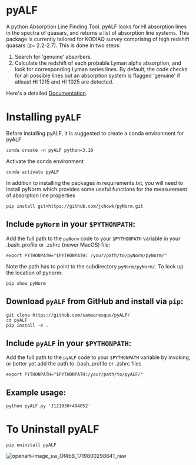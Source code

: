# pyALF
A python Absorption Line Finding Tool. pyALF looks for HI absorption lines in the spectra of quasars, and returns a list of absorption line systems. This package is currently tailored for KODIAQ survey comprising of high redshift quasars (z~ 2.2-2.7). This is done in two steps:

1. Search for 'genuine' absorbers.
2. Calculate the redshift of each probable Lyman alpha absorption, and look for corresponding Lyman series lines. By default, the code checks for all possible lines but an absorption system is flagged 'genuine' if atleast HI 1215 and HI 1025 are detected.

Here's a detailed <a href="https://pyalf.readthedocs.io/en/latest/" title="Documentation">Documentation</a>.

# Installing `pyALF`

Before installing pyALF, it is suggested to create a conda environment for pyALF
```
conda create -n pyALF python=3.10
```
Activate the conda environment
```
conda activate pyALF
```
In addition to installing the packages in requirements.txt, you will need to install pyNorm which provides some useful functions for the measurement of absorption line properties 
```
pip install git+https://github.com/jchowk/pyNorm.git
```
## **Include `pyNorm` in your `$PYTHONPATH`:**

Add the full path to the `pyNorm` code to your `$PYTHONPATH` variable in your .bash_profile or .zshrc (newer MacOS) file:

```
export PYTHONPATH="$PYTHONPATH: /your/path/to/pyNorm/pyNorm/"
```

Note the path has to point to the subdirectory `pyNorm/pyNorm/`. 
To look up the location of pynorm:

```
pip show pyNorm
```

## **Download `pyALF` from GitHub and install via `pip`:**

```
git clone https://github.com/sameeresque/pyALF/
cd pyALF
pip install -e .
```

## **Include `pyALF` in your `$PYTHONPATH`:**

Add the full path to the `pyALF` code to your `$PYTHONPATH` variable by invoking, or better yet add the path to .bash_profile or .zshrc files

```
export PYTHONPATH="$PYTHONPATH:/your/path/to/pyALF/"
```

## **Example usage:**

```
python pyALF.py 'J121930+494052'
```

# **To Uninstall pyALF**

```
pip uninstall pyALF
```

![openart-image_sw_Of4bB_1719800298641_raw](https://github.com/sameeresque/pyALF/assets/16863470/34cfa66d-bcb2-4582-b177-bca7de52c2ba)
